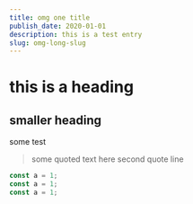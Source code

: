 ```yaml
---
title: omg one title
publish_date: 2020-01-01
description: this is a test entry
slug: omg-long-slug
---
```


# this is a heading

## smaller heading

some test

> some quoted text here
> second quote line

```js
const a = 1;
const a = 1;
const a = 1;
```
